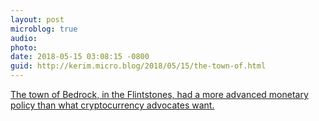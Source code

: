```yaml
---
layout: post
microblog: true
audio: 
photo: 
date: 2018-05-15 03:08:15 -0800
guid: http://kerim.micro.blog/2018/05/15/the-town-of.html
---
```

[The town of Bedrock, in the Flintstones, had a more advanced monetary policy than what cryptocurrency advocates want.](https://ftalphaville.ft.com/2018/05/14/1526270400000/Stop-getting-The-Flintstones-wrong/)
